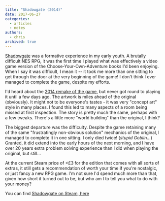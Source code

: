 ```yaml
---
title: "Shadowgate (2014)"
date: 2017-06-27
categories:
  - articles
  - notes
authors:
  - chris
archived: true
---
```


[Shadowgate](https://en.wikipedia.org/wiki/Shadowgate) was a formative experience in my early youth. A brutally difficult NES RPG, it was the first time I played what was effectively a video game version of the Choose-Your-Own-Adventure books I'd been enjoying. When I say it was difficult, I mean it -- it took me more than one sitting to get through the door at the very beginning of the game! I don't think I ever managed to complete the game, despite my efforts.

I'd heard about the [2014 remake of the game](http://www.zojoi.com/shadowgate/), but never got round to playing it until a few days ago. The artwork is miles ahead of the original (obviously). It might not to be everyone's tastes - it was very "concept art" style in many places. I found this led to many aspects of a room being missed at first inspection. The story is pretty much the same, perhaps with a few tweaks. There's a little more "world building" than the original, I think?

The biggest departure was the difficulty. Despite the game retaining many of the same "frustratingly non-obvious solution" mechanics of the original, I managed to complete it in one sitting. I only died twice! (_stupid Goblin…_) Granted, it did extend into the early hours of the next morning, and I have over 20 years extra problem solving experience than I did when playing the original, but still…

At the current Steam price of <£3 for the edition that comes with all sorts of extras, it still gets a recommendation of worth your time if you're nostalgic, or just fancy a new RPG game. I'm not sure I'd spend much more than that, given how short it turned out to be, but who am I to tell you what to do with your money?

You can find [Shadowgate on Steam, here](http://store.steampowered.com/app/294440/Shadowgate_2014/)
